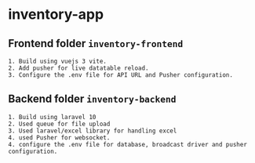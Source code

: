 # inventory-app

## Frontend folder `inventory-frontend`

    1. Build using vuejs 3 vite.
    2. Add pusher for live datatable reload.
    3. Configure the .env file for API URL and Pusher configuration.

## Backend folder `inventory-backend`

    1. Build using laravel 10
    2. Used queue for file upload
    3. Used laravel/excel library for handling excel
    4. used Pusher for websocket.
    4. configure the .env file for database, broadcast driver and pusher configuration.

